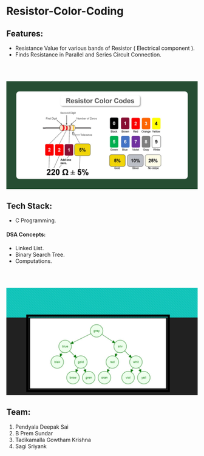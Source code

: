 # Resistor-Color-Coding
## Features:
- Resistance Value for various bands of Resistor ( Electrical component ).
- Finds Resistance in Parallel and Series Circuit Connection.
<br/>
<br/>

![Color Codes](/colorcodingimages/Slide3.jpg "Resistor Color Codes")
## Tech Stack:
- C Programming.
#### DSA Concepts:
- Linked List.
- Binary Search Tree.
- Computations.
<br/>
<br/>

![Binary Search Tree](/colorcodingimages/Slide7.jpg "Elements of Binary Search Tree")
## Team:
1. Pendyala Deepak Sai
2. B Prem Sundar
3. Tadikamalla Gowtham Krishna
4. Sagi Sriyank
